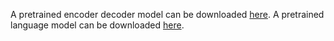 A pretrained encoder decoder model can be downloaded [here](http://www-i6.informatik.rwth-aachen.de/~zeyer/models/librispeech/enc-dec/2018.zeyer.exp3.ctc/).
A pretrained language model can be downloaded [here](http://www-i6.informatik.rwth-aachen.de/~zeyer/models/librispeech/lm/bpe-10k/2018.irie.i512_m2048_m2048.sgd_b64_lr0_cl2.newbobabs.d0.2/).
